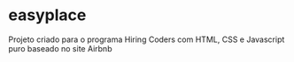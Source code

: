 # easyplace
Projeto criado para o programa Hiring Coders com HTML, CSS e Javascript puro baseado no site Airbnb
